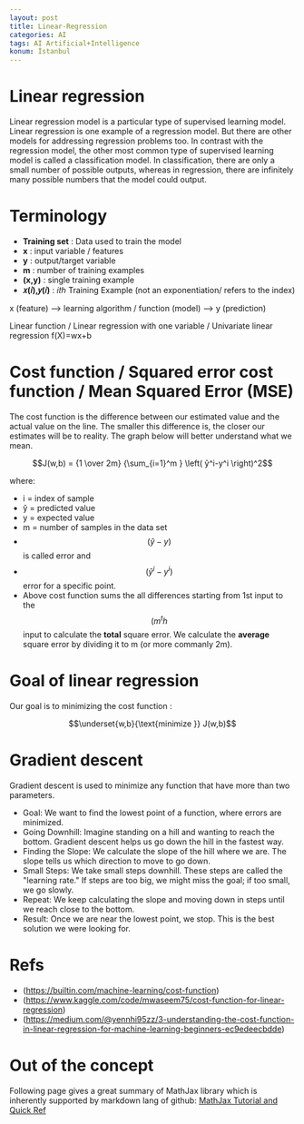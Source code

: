 ```yaml
---
layout: post
title: Linear-Regression
categories: AI
tags: AI Artificial+Intelligence
konum: İstanbul
---
```



# Linear regression

Linear regression model is a particular type of supervised learning model.
Linear regression is one example of a regression model. But there are other models for addressing regression problems too.
In contrast with the regression model, the other most common type of supervised learning model is called a classification model.
In classification, there are only a small number of possible outputs, whereas in regression, there are infinitely many possible numbers that the model could output.

# Terminology

- **Training set** : Data used to train the model
- **x** : input variable / features
- **y** : output/target variable
- **m** : number of training examples
- **(x,y)** : single training example
- **𝑥(𝑖),𝑦(𝑖)** : 𝑖𝑡ℎ Training Example (not an exponentiation/ refers to the index)


x (feature) --> learning algorithm / function (model) --> y (prediction)

Linear function / Linear regression with one variable / Univariate linear regression
f(X)=wx+b

# Cost function / Squared error cost function / Mean Squared Error (MSE)

The cost function is the difference between our estimated value and the actual value on the line. The smaller this difference is, the closer our estimates will be to reality. The graph below will better understand what we mean.

$$J(w,b) = {1 \over 2m} {\sum_{i=1}^m } \left( ŷ^i-y^i  \right)^2$$

where:
- i =  index of sample
- ŷ =  predicted value
- y =  expected value
- m =  number of samples in the data set
- $$(ŷ-y)$$ is called error and 
- $$(ŷ^i-y^i)$$ error for a specific point.
- Above cost function sums the all differences starting from 1st input to the $$(m^th$$ input to calculate the **total** square error.
We calculate the **average** square error by dividing it to m (or more commanly 2m).

# Goal of linear regression

Our goal is to minimizing the cost function :

$$\underset{w,b}{\text{minimize }} J(w,b)$$

# Gradient descent

Gradient descent is used to minimize any function that have more than two parameters.

- Goal: We want to find the lowest point of a function, where errors are minimized.
- Going Downhill: Imagine standing on a hill and wanting to reach the bottom. Gradient descent helps us go down the hill in the fastest way.
- Finding the Slope: We calculate the slope of the hill where we are. The slope tells us which direction to move to go down.
- Small Steps: We take small steps downhill. These steps are called the "learning rate." If steps are too big, we might miss the goal; if too small, we go slowly.
- Repeat: We keep calculating the slope and moving down in steps until we reach close to the bottom.
- Result: Once we are near the lowest point, we stop. This is the best solution we were looking for.


# Refs
- (https://builtin.com/machine-learning/cost-function)
- (https://www.kaggle.com/code/mwaseem75/cost-function-for-linear-regression)
- (https://medium.com/@yennhi95zz/3-understanding-the-cost-function-in-linear-regression-for-machine-learning-beginners-ec9edeecbdde)

# Out of the concept
Following page gives a great summary of MathJax library which is inherently supported by markdown lang of github:
[MathJax Tutorial and Quick Ref](https://math.meta.stackexchange.com/questions/5020/mathjax-basic-tutorial-and-quick-reference)
